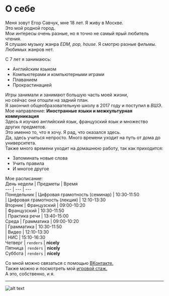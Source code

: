 О себе
=======
Меня зовут Егор Савчук, мне 18 лет. Я живу в Москве.  
Это мой родной город.  
Мои интересы очень разные, но я точно не самый ярый любитель чтения.  
Я слушаю музыку жанра _EDM, pop, house_. Я смотрю разные фильмы. Любимых жанров нет.

С 7 лет я занимаюсь:
  * Английским языком
  * Компьютерами и компьютерными играми
  * Плаванием
  * Прокрастинацией
  
Игры занимали и занимают большую часть моей жизни,  
но сейчас они отошли на задний план.  
Я закончил общеобразовательную школу в 2017 году и поступил в _ВШЭ_.  
Мое направление: **Иностранные языки и межкультурная коммуникация**  
Здесь я изучаю английский язык, французский язык и множество других предметов.  
Это именно то, что я хочу. Я рад, что оказался здесь.  
Да, здесь учиться непросто. Много времени уходит на путь от дома до университета.  
Также много времени уходит на домашнюю работу, так как приходится:  
* Запоминать новые слова
* Учить правила
* И многое другое

Мое расписание:  
День недели | Предметы | Время  
--- | --- | ---  
Понедельник | Цифровая грамотность (семинар) | 10:30-11:50  
  | Цифровая грамотность (лекция) | 12:10-13:30  
Вторник | Французский | 09:00-10:20  
  | Французский | 10:30-11:50  
  | Практика речи | 13:40-15:00  
Среда  | Грамматика | 09:00-10:20  
  | Грамматика | 10:30-11:50  
  | Видео | 12:10-13:30  
  | НИС | 15:10-16:30  
Четверг | `renders` | **nicely**  
Пятница | `renders` | **nicely**  
Суббота | `renders` | **nicely**  

Со мной можно связаться с помощью [ВКонтакте.](http://www.vk.com/tuskwyn)  
Также можно и посмотреть мой [игровой стаж.](http://steamcommunity.com/id/Tuskwyn)  
А это, собственно, и я.

----------
![alt text](https://pp.userapi.com/c841522/v841522003/54be1/ivC7HS9cgHg.jpg)
